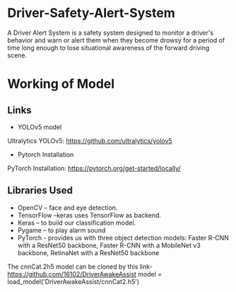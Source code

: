 # Driver-Safety-Alert-System
A Driver Alert System is a safety system designed to monitor a driver's behavior and warn or alert them when they become drowsy for a period of time  long enough to lose situational awareness of the forward driving scene. 

# Working of Model
## Links

- YOLOv5 model

Ultralytics YOLOv5: https://github.com/ultralytics/yolov5

- Pytorch Installation

PyTorch Installation: https://pytorch.org/get-started/locally/

## Libraries Used
- OpenCV – face and eye detection.
- TensorFlow –keras uses TensorFlow as backend.
- Keras – to build our classification model.
- Pygame – to play alarm sound
- PyTorch - provides us with three object detection models: Faster R-CNN with a ResNet50 backbone, Faster R-CNN with a MobileNet v3 backbone, RetinaNet with a ResNet50 backbone 

The cnnCat.2h5 model can be cloned by this link-
https://github.com/16102/DriverAwakeAssist
model =  load_model('DriverAwakeAssist/cnnCat2.h5')
